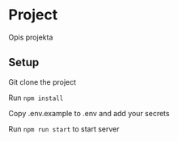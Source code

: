 # Project

Opis projekta

## Setup

Git clone the project

Run `npm install`

Copy .env.example to .env and add your secrets

Run `npm run start` to start server
